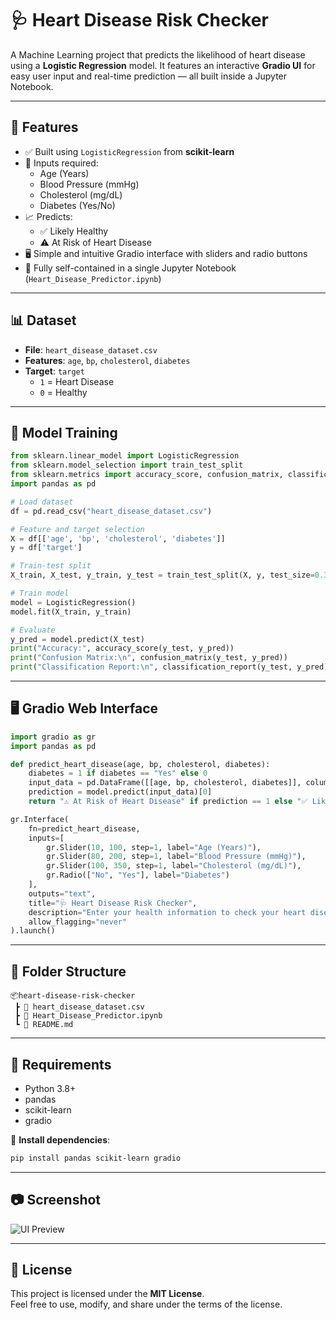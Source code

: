 # 🩺 Heart Disease Risk Checker

A Machine Learning project that predicts the likelihood of heart disease using a **Logistic Regression** model. It features an interactive **Gradio UI** for easy user input and real-time prediction — all built inside a Jupyter Notebook.

---

## 🚀 Features

- ✅ Built using `LogisticRegression` from **scikit-learn**
- 🧾 Inputs required:
  - Age (Years)
  - Blood Pressure (mmHg)
  - Cholesterol (mg/dL)
  - Diabetes (Yes/No)
- 📈 Predicts:
  - ✅ Likely Healthy
  - ⚠️ At Risk of Heart Disease
- 🖥 Simple and intuitive Gradio interface with sliders and radio buttons
- 📓 Fully self-contained in a single Jupyter Notebook (`Heart_Disease_Predictor.ipynb`)

---

## 📊 Dataset

- **File**: `heart_disease_dataset.csv`
- **Features**: `age`, `bp`, `cholesterol`, `diabetes`
- **Target**: `target`  
  - `1` = Heart Disease  
  - `0` = Healthy

---

## 🧠 Model Training

```python
from sklearn.linear_model import LogisticRegression
from sklearn.model_selection import train_test_split
from sklearn.metrics import accuracy_score, confusion_matrix, classification_report
import pandas as pd

# Load dataset
df = pd.read_csv("heart_disease_dataset.csv")

# Feature and target selection
X = df[['age', 'bp', 'cholesterol', 'diabetes']]
y = df['target']

# Train-test split
X_train, X_test, y_train, y_test = train_test_split(X, y, test_size=0.3, random_state=42)

# Train model
model = LogisticRegression()
model.fit(X_train, y_train)

# Evaluate
y_pred = model.predict(X_test)
print("Accuracy:", accuracy_score(y_test, y_pred))
print("Confusion Matrix:\n", confusion_matrix(y_test, y_pred))
print("Classification Report:\n", classification_report(y_test, y_pred))
```

---

## 🖥 Gradio Web Interface

```python
import gradio as gr
import pandas as pd

def predict_heart_disease(age, bp, cholesterol, diabetes):
    diabetes = 1 if diabetes == "Yes" else 0
    input_data = pd.DataFrame([[age, bp, cholesterol, diabetes]], columns=['age', 'bp', 'cholesterol', 'diabetes'])
    prediction = model.predict(input_data)[0]
    return "⚠️ At Risk of Heart Disease" if prediction == 1 else "✅ Likely Healthy"

gr.Interface(
    fn=predict_heart_disease,
    inputs=[
        gr.Slider(10, 100, step=1, label="Age (Years)"),
        gr.Slider(80, 200, step=1, label="Blood Pressure (mmHg)"),
        gr.Slider(100, 350, step=1, label="Cholesterol (mg/dL)"),
        gr.Radio(["No", "Yes"], label="Diabetes")
    ],
    outputs="text",
    title="🩺 Heart Disease Risk Checker",
    description="Enter your health information to check your heart disease risk level using a trained Logistic Regression model.",
    allow_flagging="never"
).launch()
```

---

## 📁 Folder Structure

```
📦heart-disease-risk-checker
 ┣ 📄 heart_disease_dataset.csv
 ┣ 📄 Heart_Disease_Predictor.ipynb
 ┗ 📄 README.md
```

---

## 📌 Requirements

- Python 3.8+
- pandas
- scikit-learn
- gradio

🔧 **Install dependencies**:

```bash
pip install pandas scikit-learn gradio
```

---

## 📷 Screenshot

![UI Preview](httpsgithub.comuser-attachmentsassetsfec4b271-e691-4e6f-bba8-6ce8e20dc6e7)

---

## 📜 License

This project is licensed under the **MIT License**.  
Feel free to use, modify, and share under the terms of the license.
